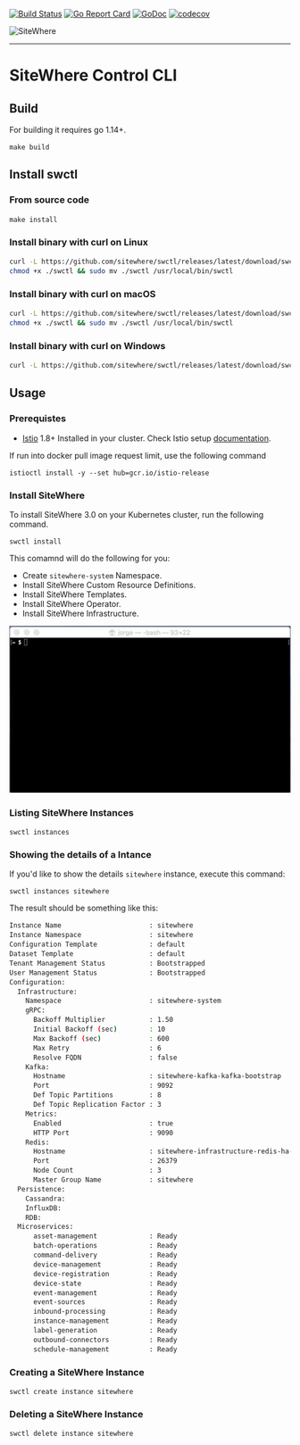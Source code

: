 [![Build Status](https://travis-ci.org/sitewhere/swctl.svg?branch=master)](https://travis-ci.org/sitewhere/swctl) [![Go Report Card](https://goreportcard.com/badge/github.com/sitewhere/swctl)](https://goreportcard.com/report/github.com/sitewhere/swctl) [![GoDoc](https://godoc.org/github.com/sitewhere/swctl?status.svg)](https://godoc.org/github.com/sitewhere/swctl) [![codecov](https://codecov.io/gh/sitewhere/swctl/branch/master/graph/badge.svg)](https://codecov.io/gh/sitewhere/swctl)

![SiteWhere](https://s3.amazonaws.com/sitewhere-branding/SiteWhereLogo.svg)

---

# SiteWhere Control CLI

## Build

For building it requires go 1.14+.

```console
make build
```

## Install swctl

### From source code

```console
make install
```

### Install binary with curl on Linux

```bash
curl -L https://github.com/sitewhere/swctl/releases/latest/download/swctl.linux.amd64 -o swctl && \
chmod +x ./swctl && sudo mv ./swctl /usr/local/bin/swctl
```

### Install binary with curl on macOS

```bash
curl -L https://github.com/sitewhere/swctl/releases/latest/download/swctl.darwin.amd64 -o swctl && \
chmod +x ./swctl && sudo mv ./swctl /usr/local/bin/swctl
```

### Install binary with curl on Windows

```bash
curl -L https://github.com/sitewhere/swctl/releases/latest/download/swctl.windows.amd64.exe -o swctl.exe
```

## Usage

### Prerequistes

- [Istio](https://istio.io) 1.8+ Installed in your cluster. Check Istio setup [documentation](https://istio.io/latest/docs/setup/).

If run into docker pull image request limit, use the following command

```command
istioctl install -y --set hub=gcr.io/istio-release
```

### Install SiteWhere

To install SiteWhere 3.0 on your Kubernetes cluster, run the following command.

```console
swctl install
```

This comamnd will do the following for you:

- Create `sitewhere-system` Namespace.
- Install SiteWhere Custom Resource Definitions.
- Install SiteWhere Templates.
- Install SiteWhere Operator.
- Install SiteWhere Infrastructure.

![](demo.gif)

### Listing SiteWhere Instances

```console
swctl instances
```

### Showing the details of a Intance

If you'd like to show the details `sitewhere` instance, execute this command:

```console
swctl instances sitewhere
```

The result should be something like this:

```bash
Instance Name                      : sitewhere
Instance Namespace                 : sitewhere
Configuration Template             : default
Dataset Template                   : default
Tenant Management Status           : Bootstrapped
User Management Status             : Bootstrapped
Configuration:
  Infrastructure:
    Namespace                      : sitewhere-system
    gRPC:
      Backoff Multiplier           : 1.50
      Initial Backoff (sec)        : 10
      Max Backoff (sec)            : 600
      Max Retry                    : 6
      Resolve FQDN                 : false
    Kafka:
      Hostname                     : sitewhere-kafka-kafka-bootstrap
      Port                         : 9092
      Def Topic Partitions         : 8
      Def Topic Replication Factor : 3
    Metrics:
      Enabled                      : true
      HTTP Port                    : 9090
    Redis:
      Hostname                     : sitewhere-infrastructure-redis-ha-announce
      Port                         : 26379
      Node Count                   : 3
      Master Group Name            : sitewhere
  Persistence:
    Cassandra:
    InfluxDB:
    RDB:
  Microservices:
      asset-management             : Ready
      batch-operations             : Ready
      command-delivery             : Ready
      device-management            : Ready
      device-registration          : Ready
      device-state                 : Ready
      event-management             : Ready
      event-sources                : Ready
      inbound-processing           : Ready
      instance-management          : Ready
      label-generation             : Ready
      outbound-connectors          : Ready
      schedule-management          : Ready
```

### Creating a SiteWhere Instance

```console
swctl create instance sitewhere
```

### Deleting a SiteWhere Instance

```console
swctl delete instance sitewhere
```
